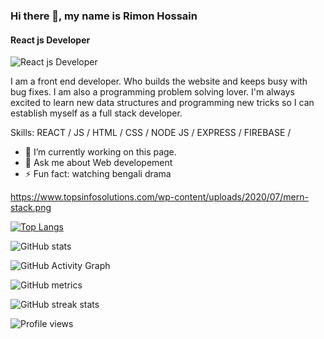 ### Hi there 👋, my name is Rimon Hossain
#### React js Developer
![React js Developer](https://wallpapercave.com/wp/wp8903914.jpg)

I am a front end developer. Who builds the website and keeps busy with bug fixes. I am also a programming problem solving lover. I'm always excited to learn new data structures and programming new tricks so I can establish myself as a full stack developer.

Skills:  REACT / JS / HTML / CSS / NODE JS / EXPRESS / FIREBASE / 

- 🔭 I’m currently working on this page. 
- 💬 Ask me about Web developement 
- ⚡ Fun fact: watching bengali drama 


https://www.topsinfosolutions.com/wp-content/uploads/2020/07/mern-stack.png 

[![Top Langs](https://github-readme-stats.vercel.app/api/top-langs/?username=rimonhossain12)](https://github.com/anuraghazra/github-readme-stats)

![GitHub stats](https://github-readme-stats.vercel.app/api?username=rimonhossain12&show_icons=true&count_private=true)  

![GitHub Activity Graph](https://activity-graph.herokuapp.com/graph?username=rimonhossain12)  

![GitHub metrics](https://metrics.lecoq.io/rimonhossain12)  

![GitHub streak stats](https://github-readme-streak-stats.herokuapp.com/?user=rimonhossain12)  

![Profile views](https://gpvc.arturio.dev/rimonhossain12)  
